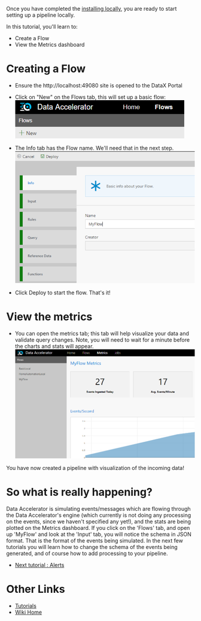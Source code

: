 Once you have completed the [installing locally](https://github.com/Microsoft/data-accelerator/wiki/Local-mode-with-Docker), you are ready to start setting up a pipeline locally.

In this tutorial, you'll learn to:
 - Create a Flow
 - View the Metrics dashboard

# Creating a Flow
 - Ensure the http://localhost:49080 site is opened to the DataX Portal
 - Click on "New" on the Flows tab, this will set up a basic flow:<br />
 ![New Flow](./tutorials/images/Tutorial1-1.png)

 - The Info tab has the Flow name.  We'll need that in the next step.<br/>
![Flow Info](./tutorials/images/Tutorial1-2.png)

 - Click Deploy to start the flow.  That's it! 

# View the metrics
 - You can open the metrics tab; this tab will help visualize your data and validate query changes. Note, you will need to wait for a minute before the charts and stats will appear. <br/>
	![Metrics](./tutorials/images/Tutorial1-4.png)

You have now created a pipeline with visualization of the incoming data!

# So what is really happening? 
Data Accelerator is simulating events/messages which are flowing through the Data Accelerator's engine (which currently is not doing any processing on the events, since we haven't specified any yet!), and the stats are being plotted on the Metrics dashboard. If you click on the 'Flows' tab, and open up 'MyFlow' and look at the 'Input' tab, you will notice the schema in JSON format. That is the format of the events being simulated. In the next few tutorials you will learn how to change the schema of the events being generated, and of course how to add processing to your pipeline.

* [Next tutorial : Alerts](https://github.com/Microsoft/data-accelerator/wiki/Local-Tutorial-Add-an-Alert/)

# Other Links
* [Tutorials](Tutorials)
* [Wiki Home](Home) 